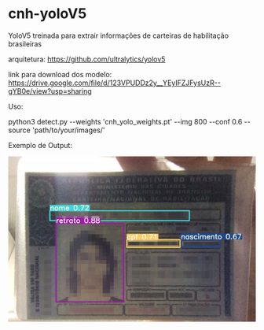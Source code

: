 # cnh-yoloV5

YoloV5 treinada para extrair informações de carteiras de habilitação brasileiras

arquitetura: https://github.com/ultralytics/yolov5

link para download dos modelo: https://drive.google.com/file/d/123VPUDDz2y__YEyIFZJFysUzR--gYB0e/view?usp=sharing

Uso:

python3 detect.py --weights 'cnh_yolo_weights.pt' --img 800 --conf 0.6 --source 'path/to/your/images/'

Exemplo de Output:

![alt text](https://github.com/miguelcecci/cnh-yoloV5/blob/master/readme_images/predicted_example.png?raw=true)

